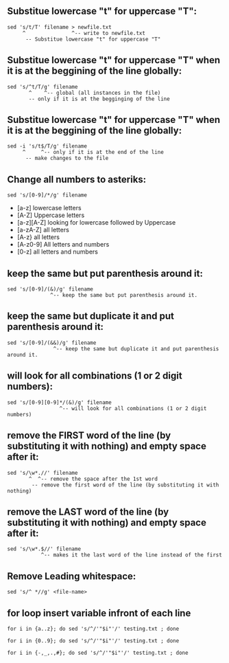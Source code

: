 ## Substitue lowercase "t" for uppercase "T":
```
sed 's/t/T' filename > newfile.txt
     ^               ^-- write to newfile.txt
      -- Substitue lowercase "t" for uppercase "T"
```
## Substitue lowercase "t" for uppercase "T" when it is at the beggining of the line globally:
```
sed 's/^t/T/g' filename
       ^    ^-- global (all instances in the file)
       -- only if it is at the begginging of the line
```

## Substitue lowercase "t" for uppercase "T" when it is at the beggining of the line globally:
```
sed -i 's/t$/T/g' filename
     ^     ^-- only if it is at the end of the line
      -- make changes to the file
```
## Change all numbers to asteriks:
```
sed 's/[0-9]/*/g' filename
```
- [a-z] lowercase letters
- [A-Z] Uppercase letters      
- [a-z][A-Z] looking for lowercase followed by Uppercase
- [a-zA-Z] all letters
- [A-z} all letters
- [A-z0-9] All letters and numbers
- [0-z] all letters and numbers

## keep the same but put parenthesis around it:
```
sed 's/[0-9]/(&)/g' filename
              ^-- keep the same but put parenthesis around it.
```
## keep the same but duplicate it and put parenthesis around it:
```
sed 's/[0-9]/(&&)/g' filename
               ^-- keep the same but duplicate it and put parenthesis around it.
```
## will look for all combinations (1 or 2 digit numbers):
```
sed 's/[0-9][0-9]*/(&)/g' filename
                 ^-- will look for all combinations (1 or 2 digit numbers)
```

## remove the FIRST word of the line (by substituting it with nothing) and empty space after it:
```
sed 's/\w*.//' filename
       ^  ^-- remove the space after the 1st word
        -- remove the first word of the line (by substituting it with nothing)
```
## remove the LAST word of the line (by substituting it with nothing) and empty space after it:
```
sed 's/\w*.$//' filename
           ^-- makes it the last word of the line instead of the first 
```


## Remove Leading whitespace:
```
sed 's/^ *//g' <file-name>
```


## for loop insert variable infront of each line
```
for i in {a..z}; do sed 's/^/'"$i"'/' testing.txt ; done

for i in {0..9}; do sed 's/^/'"$i"'/' testing.txt ; done

for i in {-,_,.,#}; do sed 's/^/'"$i"'/' testing.txt ; done
```
